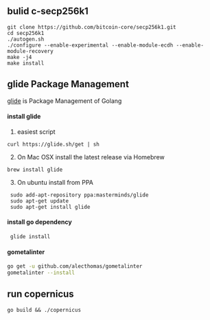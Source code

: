 
## bulid c-secp256k1
```
git clone https://github.com/bitcoin-core/secp256k1.git
cd secp256k1
./autogen.sh
./configure --enable-experimental --enable-module-ecdh --enable-module-recovery
make -j4
make install
```

## glide Package Management
[glide](https://github.com/Masterminds/glide) is Package Management of Golang

#### install glide
1. easiest script
 ```
 curl https://glide.sh/get | sh
 ```
2. On Mac OSX install the latest release via Homebrew
 ```
 brew install glide
 ```
 3. On ubuntu install from PPA
```
 sudo add-apt-repository ppa:masterminds/glide
 sudo apt-get update
 sudo apt-get install glide
```

#### install go dependency
```
 glide install
```

#### gometalinter
```bash
go get -u github.com/alecthomas/gometalinter
gometalinter --install
```

## run copernicus

```
go build && ./copernicus
```